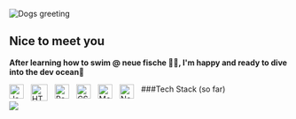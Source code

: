 ![Dogs greeting](https://media.giphy.com/media/v1.Y2lkPTc5MGI3NjExNjEzYTE0OTZmMmExODc0NDZmZTg2OWY1YzI0YzNlNDIzMzcyYjFjMiZlcD12MV9pbnRlcm5hbF9naWZzX2dpZklkJmN0PWc/cnhihejresqSAcHYww/giphy.gif)

## Nice to meet you

**After learning how to swim @ neue fische 🐠🐠, I'm happy and ready to dive into the dev ocean**🫧

###Tech Stack (so far)
<img align="left" alt="JavaScript" width="26px" src="https://cdn.jsdelivr.net/gh/devicons/devicon/icons/javascript/javascript-original.svg" style="padding-right:10px;" />
<img align="left" alt="HTML5" width="30px" src="https://cdn.jsdelivr.net/gh/devicons/devicon/icons/html5/html5-original.svg" style="padding-right:10px;" />
<img align="left" alt="React" width="26px" src="https://cdn.jsdelivr.net/gh/devicons/devicon/icons/react/react-original.svg" style="padding-right:10px;" />
<img align="left" alt="CSS3" width="26px" src="https://cdn.jsdelivr.net/gh/devicons/devicon/icons/css3/css3-original.svg" style="padding-right:10px;" />
<img align="left" alt="MongoDb" width="26px" src="https://cdn.jsdelivr.net/gh/devicons/devicon/icons/mongodb/mongodb-original.svg" style="padding-right:10px;" />
<img align="left" alt="NextJS" width="26px" src="https://cdn.jsdelivr.net/gh/devicons/devicon/icons/nextjs/nextjs-original.svg" style="padding-right:10px;" />
<br/>

![](http://github-profile-summary-cards.vercel.app/api/cards/repos-per-language?username=monaher&theme=default)

